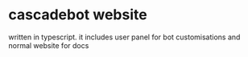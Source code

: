 # cascadebot website

written in typescript.
it includes user panel for bot customisations and normal website for docs
